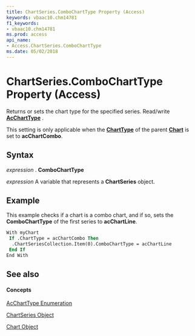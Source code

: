 ```yaml
---
title: ChartSeries.ComboChartType Property (Access)
keywords: vbaac10.chm14781
f1_keywords:
- vbaac10.chm14781
ms.prod: access
api_name:
- Access.ChartSeries.ComboChartType
ms.date: 05/02/2018
---
```



# ChartSeries.ComboChartType Property (Access)

Returns or sets the chart type for the specified series. Read/write **[AcChartType](accharttype-enumeration-access.md)** .

This setting is only applicable when the **[ChartType](chart-charttype-property-access.md)** of the parent **[Chart](chart-object-access.md)** is set to **acChartCombo**.


## Syntax

 _expression_ . **ComboChartType**

 _expression_ A variable that represents a **ChartSeries** object.


## Example

This example checks if a chart is a combo chart, and if so, sets the **ComboChartType** of the first series to **acChartLine**.

```vb
With myChart
 If .ChartType = acChartCombo Then
  .ChartSeriesCollection.Item(0).ComboChartType = acChartLine
 End If
End With
```

## See also


#### Concepts


[AcChartType Enumeration](accharttype-enumeration-access.md)

[ChartSeries Object](chartseries-object-access.md)

[Chart Object](chart-object-access.md)